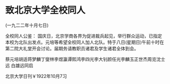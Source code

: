 # 致北京大学全校同人

(一九二二年十月七日)

全校同人公鉴：
国庆日，北京学商各界为促进裁兵起见，举行群众运动，已指定本校为北队出发点。元培等希望全校同人加人北队。特于八日(星期日)午前十时在第二院大礼堂开会讨论。届期务请教职员诸君及学生诸君全体到会。

蔡元培胡适蒋梦麟丁燮林李煜瀛谭熙鸿李四光李大钊颜任光李麟玉正世杰周览沈士远  白雄远同启

北京大学日刊￥1922年10月7习

